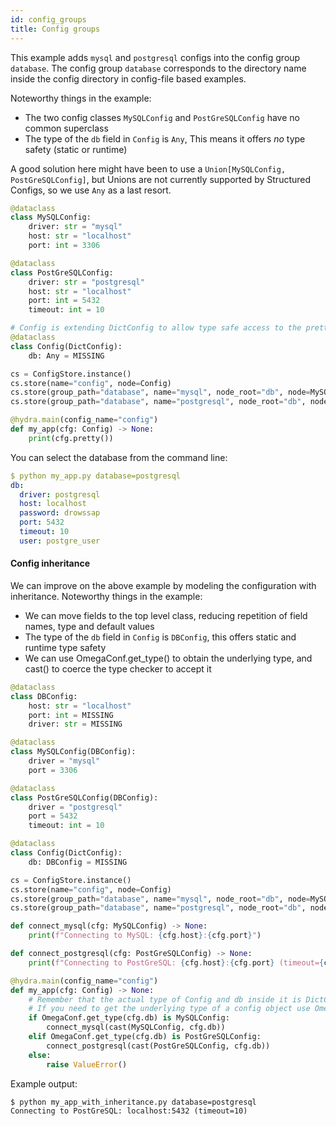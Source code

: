 ```yaml
---
id: config_groups
title: Config groups
---
```


This example adds `mysql` and `postgresql` configs into the config group `database`.
The config group `database` corresponds to the directory name inside the config directory in config-file based examples.

Noteworthy things in the example:
 - The two config classes `MySQLConfig` and `PostGreSQLConfig` have no common superclass
 - The type of the `db` field in `Config` is `Any`, This means it offers *no* type safety (static or runtime)

A good solution here might have been to use a `Union[MySQLConfig, PostGreSQLConfig]`, but Unions are not currently
supported by Structured Configs, so we use `Any` as a last resort.

```python
@dataclass
class MySQLConfig:
    driver: str = "mysql"
    host: str = "localhost"
    port: int = 3306

@dataclass
class PostGreSQLConfig:
    driver: str = "postgresql"
    host: str = "localhost"
    port: int = 5432
    timeout: int = 10

# Config is extending DictConfig to allow type safe access to the pretty() function below
@dataclass
class Config(DictConfig):
    db: Any = MISSING

cs = ConfigStore.instance()
cs.store(name="config", node=Config)
cs.store(group_path="database", name="mysql", node_root="db", node=MySQLConfig)
cs.store(group_path="database", name="postgresql", node_root="db", node=PostGreSQLConfig)

@hydra.main(config_name="config")
def my_app(cfg: Config) -> None:
    print(cfg.pretty())
```
You can select the database from the command line:
```yaml
$ python my_app.py database=postgresql
db:
  driver: postgresql
  host: localhost
  password: drowssap
  port: 5432
  timeout: 10
  user: postgre_user
```

#### Config inheritance
We can improve on the above example by modeling the configuration with inheritance.
Noteworthy things in the example:
- We can move fields to the top level class, reducing repetition of field names, type and default values
- The type of the `db` field in `Config` is `DBConfig`, this offers static and runtime type safety 
- We can use OmegaConf.get_type() to obtain the underlying type, and cast() to coerce the type checker to accept it

```python
@dataclass
class DBConfig:
    host: str = "localhost"
    port: int = MISSING
    driver: str = MISSING

@dataclass
class MySQLConfig(DBConfig):
    driver = "mysql"
    port = 3306

@dataclass
class PostGreSQLConfig(DBConfig):
    driver = "postgresql"
    port = 5432
    timeout: int = 10

@dataclass
class Config(DictConfig):
    db: DBConfig = MISSING

cs = ConfigStore.instance()
cs.store(name="config", node=Config)
cs.store(group_path="database", name="mysql", node_root="db", node=MySQLConfig)
cs.store(group_path="database", name="postgresql", node_root="db", node=PostGreSQLConfig)

def connect_mysql(cfg: MySQLConfig) -> None:
    print(f"Connecting to MySQL: {cfg.host}:{cfg.port}")

def connect_postgresql(cfg: PostGreSQLConfig) -> None:
    print(f"Connecting to PostGreSQL: {cfg.host}:{cfg.port} (timeout={cfg.timeout})")

@hydra.main(config_name="config")
def my_app(cfg: Config) -> None:
    # Remember that the actual type of Config and db inside it is DictConfig.
    # If you need to get the underlying type of a config object use OmegaConf.get_type:
    if OmegaConf.get_type(cfg.db) is MySQLConfig:
        connect_mysql(cast(MySQLConfig, cfg.db))
    elif OmegaConf.get_type(cfg.db) is PostGreSQLConfig:
        connect_postgresql(cast(PostGreSQLConfig, cfg.db))
    else:
        raise ValueError()
```

Example output:
```
$ python my_app_with_inheritance.py database=postgresql
Connecting to PostGreSQL: localhost:5432 (timeout=10)
```